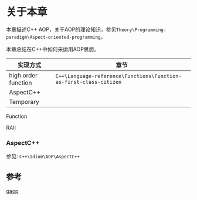 # 关于本章

本章描述C++ AOP，关于AOP的理论知识，参见`Theory\Programming-paradigm\Aspect-oriented-programming`。

本章总结在C++中如何来运用AOP思想。

| 实现方式            | 章节                                                         |
| ------------------- | ------------------------------------------------------------ |
| high order function | `C++\Language-reference\Functions\Function-as-first-class-citizen` |
| AspectC++           |                                                              |
| Temporary           |                                                              |

Function

RAII







### AspectC++

参见: `C++\Idiom\AOP\AspectC++`

## 参考

[qaop](https://github.com/whitebob/qaop)